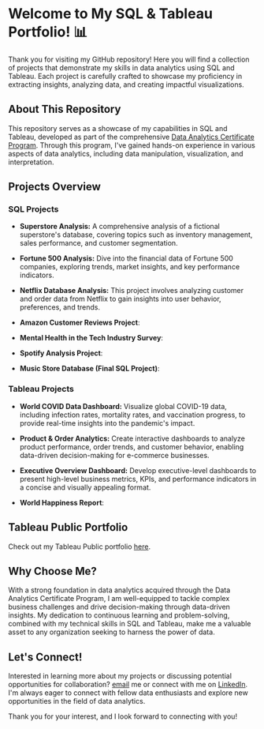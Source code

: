 # Welcome to My SQL & Tableau Portfolio! 📊

Thank you for visiting my GitHub repository! Here you will find a collection of projects that demonstrate my skills in data analytics using SQL and Tableau. Each project is carefully crafted to showcase my proficiency in extracting insights, analyzing data, and creating impactful visualizations.

## About This Repository

This repository serves as a showcase of my capabilities in SQL and Tableau, developed as part of the comprehensive [Data Analytics Certificate Program](https://howtobreakintotech.com/data-analytics-certificate-program/). Through this program, I've gained hands-on experience in various aspects of data analytics, including data manipulation, visualization, and interpretation.

## Projects Overview

### SQL Projects

- **Superstore Analysis:** A comprehensive analysis of a fictional superstore's database, covering topics such as inventory management, sales performance, and customer segmentation.

- **Fortune 500 Analysis:** Dive into the financial data of Fortune 500 companies, exploring trends, market insights, and key performance indicators.

- **Netflix Database Analysis:** This project involves analyzing customer and order data from Netflix to gain insights into user behavior, preferences, and trends.

- **Amazon Customer Reviews Project**:

- **Mental Health in the Tech Industry Survey**:

- **Spotify Analysis Project**:

- **Music Store Database (Final SQL Project)**:

### Tableau Projects

- **World COVID Data Dashboard:** Visualize global COVID-19 data, including infection rates, mortality rates, and vaccination progress, to provide real-time insights into the pandemic's impact.

- **Product & Order Analytics:** Create interactive dashboards to analyze product performance, order trends, and customer behavior, enabling data-driven decision-making for e-commerce businesses.

- **Executive Overview Dashboard:** Develop executive-level dashboards to present high-level business metrics, KPIs, and performance indicators in a concise and visually appealing format.

- **World Happiness Report**:

## Tableau Public Portfolio

Check out my Tableau Public portfolio [here](https://public.tableau.com/app/profile/jordan.vance3976/vizzes).

## Why Choose Me?

With a strong foundation in data analytics acquired through the Data Analytics Certificate Program, I am well-equipped to tackle complex business challenges and drive decision-making through data-driven insights. My dedication to continuous learning and problem-solving, combined with my technical skills in SQL and Tableau, make me a valuable asset to any organization seeking to harness the power of data.

## Let's Connect!

Interested in learning more about my projects or discussing potential opportunities for collaboration? [email](mailto:vancejordan.work@gmail.com) me or connect with me on [LinkedIn](https://www.linkedin.com/in/jordan-vance-66a99621a/). I'm always eager to connect with fellow data enthusiasts and explore new opportunities in the field of data analytics.

Thank you for your interest, and I look forward to connecting with you!

                                                                   

